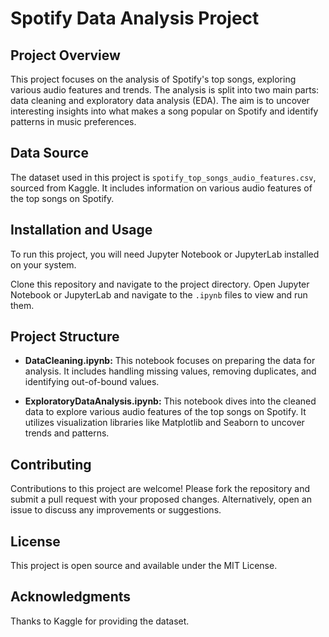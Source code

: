 # Spotify Data Analysis Project

## Project Overview

This project focuses on the analysis of Spotify's top songs, exploring various audio features and trends. The analysis is split into two main parts: data cleaning and exploratory data analysis (EDA). The aim is to uncover interesting insights into what makes a song popular on Spotify and identify patterns in music preferences.

## Data Source

The dataset used in this project is `spotify_top_songs_audio_features.csv`, sourced from Kaggle. It includes information on various audio features of the top songs on Spotify.

## Installation and Usage

To run this project, you will need Jupyter Notebook or JupyterLab installed on your system.

Clone this repository and navigate to the project directory. Open Jupyter Notebook or JupyterLab and navigate to the `.ipynb` files to view and run them.

## Project Structure

- **DataCleaning.ipynb:** This notebook focuses on preparing the data for analysis. It includes handling missing values, removing duplicates, and identifying out-of-bound values.

- **ExploratoryDataAnalysis.ipynb:** This notebook dives into the cleaned data to explore various audio features of the top songs on Spotify. It utilizes visualization libraries like Matplotlib and Seaborn to uncover trends and patterns.


## Contributing

Contributions to this project are welcome! Please fork the repository and submit a pull request with your proposed changes. Alternatively, open an issue to discuss any improvements or suggestions.

## License

This project is open source and available under the MIT License.

## Acknowledgments

Thanks to Kaggle for providing the dataset.
